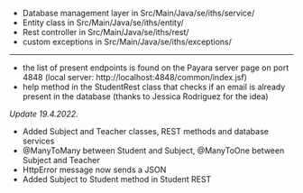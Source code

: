 - Database management layer in Src/Main/Java/se/iths/service/
- Entity class in Src/Main/Java/se/iths/entity/
- Rest controller in Src/Main/Java/se/iths/rest/
- custom exceptions in Src/Main/Java/se/iths/exceptions/
----------
- the list of present endpoints is found on the Payara server page on port 4848 (local server: http://localhost:4848/common/index.jsf)
- help method in the StudentRest class that checks if an email is already present in the database (thanks to Jessica Rodriguez for the idea)

_Update 19.4.2022._
- Added Subject and Teacher classes, REST methods and database services
- @ManyToMany between Student and Subject, @ManyToOne between Subject and Teacher
- HttpError message now sends a JSON
- Added Subject to Student method in Student REST